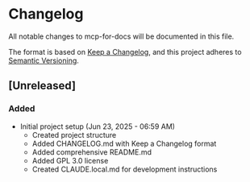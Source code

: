 # Changelog

All notable changes to mcp-for-docs will be documented in this file.

The format is based on [Keep a Changelog](https://keepachangelog.com/en/1.0.0/),
and this project adheres to [Semantic Versioning](https://semver.org/spec/v2.0.0.html).

## [Unreleased]

### Added
- Initial project setup (Jun 23, 2025 - 06:59 AM)
  - Created project structure
  - Added CHANGELOG.md with Keep a Changelog format
  - Added comprehensive README.md
  - Added GPL 3.0 license
  - Created CLAUDE.local.md for development instructions